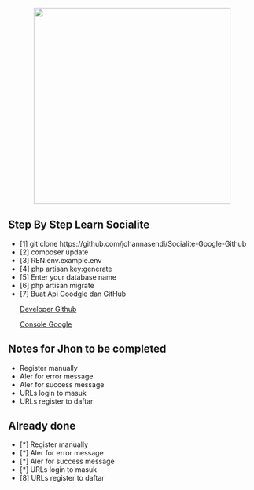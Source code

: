<p align="center">
    <a href="https://laravel.com" target="_blank"><img src="https://raw.githubusercontent.com/laravel/art/master/logo-lockup/5%20SVG/2%20CMYK/1%20Full%20Color/laravel-logolockup-cmyk-red.svg" width="400"></a>
</p>



## Step By Step Learn Socialite 
<ul>
    <li>[1] git clone https://github.com/johannasendi/Socialite-Google-Github
    </li>
    <li>[2] composer update</li>
    <li>[3] REN<spasi>.env.example<spasi>.env
    </li>
    <li>[4] php artisan key:generate </li>
        <li>[5] Enter your database name </li>
         <li>[6] php artisan migrate </li>
    <li>[7] Buat Api Goodgle dan GitHub
        <a href="https://github.com/settings/developers">
            <p>Developer Github</p>
        </a>
        <a href="https://console.developers.google.com/">
            <p>  Console Google</p>
        </a>
    </li>
</ul>

## Notes for Jhon to be completed
<ul>
    <li>Register manually</li>
    <li>Aler for error message</li>
    <li>Aler for success message</li>
    <li>URLs login to masuk</li>
    <li>URLs register to daftar</li>
</ul>

## Already done

<ul>
    <li>[*] Register manually</li>
    <li>[*] Aler for error message</li>
    <li>[*] Aler for success message</li>
    <li>[*] URLs login to masuk</li>
    <li>[8] URLs register to daftar</li>
</ul>
